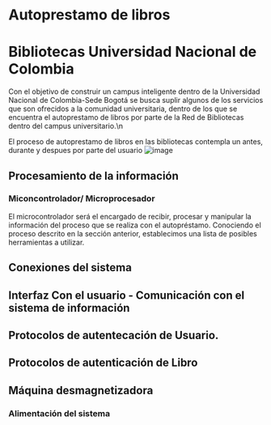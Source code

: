 # Autoprestamo de libros
# Bibliotecas Universidad Nacional de Colombia
Con el objetivo de construir un campus inteligente dentro de la Universidad Nacional de Colombia-Sede Bogotá se busca suplir algunos de los servicios que son ofrecidos a la comunidad universitaria, dentro de los que se encuentra el autoprestamo de libros por parte de la Red de Bibliotecas dentro del campus universitario.\n

El proceso de autoprestamo de libros en las bibliotecas contempla un antes, durante y despues por parte del usuario
![image](https://user-images.githubusercontent.com/70990883/164366780-317ffe7e-db18-4e8a-b064-e36025364265.png)

## Procesamiento de la información
### Miconcontrolador/ Microprocesador

El microcontrolador será el encargado de recibir, procesar y manipular la información del proceso que se realiza con el autopréstamo. Conociendo el proceso descrito en la sección anterior, establecimos una lista de posibles herramientas a utilizar.  

## Conexiones del sistema

## Interfaz Con el usuario - Comunicación con el sistema de información

## Protocolos de autentecación de Usuario.

## Protocolos de autenticación de Libro 

## Máquina desmagnetizadora

### Alimentación del sistema
